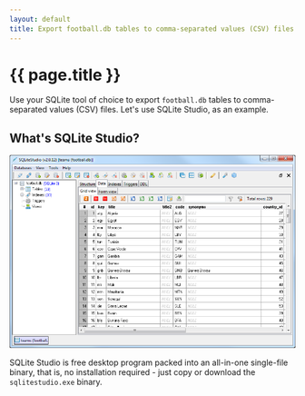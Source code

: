 ```yaml
---
layout: default
title: Export football.db tables to comma-separated values (CSV) files using SQLite tools
---
```



# {{ page.title }}

Use your SQLite tool of choice to export `football.db` tables to comma-separated values (CSV) files.
Let's use SQLite Studio, as an example.

## What's SQLite Studio?

![](i/sqlitestudio.png)

SQLite Studio is free desktop program packed into an all-in-one single-file binary,
that is, no installation required - just copy or download the `sqlitestudio.exe` binary.
